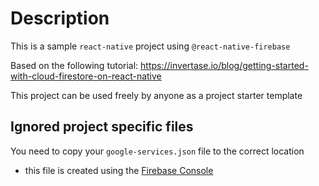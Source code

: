 # Description

This is a sample `react-native` project using `@react-native-firebase`

Based on the following tutorial: https://invertase.io/blog/getting-started-with-cloud-firestore-on-react-native

This project can be used freely by anyone as a project starter template

## Ignored project specific files

You need to copy your `google-services.json` file to the correct location
 - this file is created using the [Firebase Console](https://console.firebase.google.com/)
